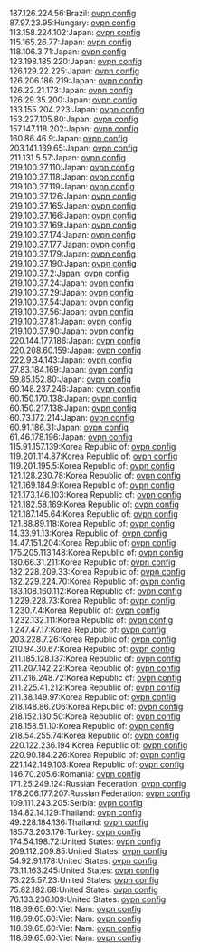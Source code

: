 187.126.224.56:Brazil: [ovpn config](vpn/187_126_224_56.ovpn)  
87.97.23.95:Hungary: [ovpn config](vpn/87_97_23_95.ovpn)  
113.158.224.102:Japan: [ovpn config](vpn/113_158_224_102.ovpn)  
115.165.26.77:Japan: [ovpn config](vpn/115_165_26_77.ovpn)  
118.106.3.71:Japan: [ovpn config](vpn/118_106_3_71.ovpn)  
123.198.185.220:Japan: [ovpn config](vpn/123_198_185_220.ovpn)  
126.129.22.225:Japan: [ovpn config](vpn/126_129_22_225.ovpn)  
126.206.186.219:Japan: [ovpn config](vpn/126_206_186_219.ovpn)  
126.22.21.173:Japan: [ovpn config](vpn/126_22_21_173.ovpn)  
126.29.35.200:Japan: [ovpn config](vpn/126_29_35_200.ovpn)  
133.155.204.223:Japan: [ovpn config](vpn/133_155_204_223.ovpn)  
153.227.105.80:Japan: [ovpn config](vpn/153_227_105_80.ovpn)  
157.147.118.202:Japan: [ovpn config](vpn/157_147_118_202.ovpn)  
160.86.46.9:Japan: [ovpn config](vpn/160_86_46_9.ovpn)  
203.141.139.65:Japan: [ovpn config](vpn/203_141_139_65.ovpn)  
211.131.5.57:Japan: [ovpn config](vpn/211_131_5_57.ovpn)  
219.100.37.110:Japan: [ovpn config](vpn/219_100_37_110.ovpn)  
219.100.37.118:Japan: [ovpn config](vpn/219_100_37_118.ovpn)  
219.100.37.119:Japan: [ovpn config](vpn/219_100_37_119.ovpn)  
219.100.37.126:Japan: [ovpn config](vpn/219_100_37_126.ovpn)  
219.100.37.165:Japan: [ovpn config](vpn/219_100_37_165.ovpn)  
219.100.37.166:Japan: [ovpn config](vpn/219_100_37_166.ovpn)  
219.100.37.169:Japan: [ovpn config](vpn/219_100_37_169.ovpn)  
219.100.37.174:Japan: [ovpn config](vpn/219_100_37_174.ovpn)  
219.100.37.177:Japan: [ovpn config](vpn/219_100_37_177.ovpn)  
219.100.37.179:Japan: [ovpn config](vpn/219_100_37_179.ovpn)  
219.100.37.190:Japan: [ovpn config](vpn/219_100_37_190.ovpn)  
219.100.37.2:Japan: [ovpn config](vpn/219_100_37_2.ovpn)  
219.100.37.24:Japan: [ovpn config](vpn/219_100_37_24.ovpn)  
219.100.37.29:Japan: [ovpn config](vpn/219_100_37_29.ovpn)  
219.100.37.54:Japan: [ovpn config](vpn/219_100_37_54.ovpn)  
219.100.37.56:Japan: [ovpn config](vpn/219_100_37_56.ovpn)  
219.100.37.81:Japan: [ovpn config](vpn/219_100_37_81.ovpn)  
219.100.37.90:Japan: [ovpn config](vpn/219_100_37_90.ovpn)  
220.144.177.186:Japan: [ovpn config](vpn/220_144_177_186.ovpn)  
220.208.60.159:Japan: [ovpn config](vpn/220_208_60_159.ovpn)  
222.9.34.143:Japan: [ovpn config](vpn/222_9_34_143.ovpn)  
27.83.184.169:Japan: [ovpn config](vpn/27_83_184_169.ovpn)  
59.85.152.80:Japan: [ovpn config](vpn/59_85_152_80.ovpn)  
60.148.237.246:Japan: [ovpn config](vpn/60_148_237_246.ovpn)  
60.150.170.138:Japan: [ovpn config](vpn/60_150_170_138.ovpn)  
60.150.217.138:Japan: [ovpn config](vpn/60_150_217_138.ovpn)  
60.73.172.214:Japan: [ovpn config](vpn/60_73_172_214.ovpn)  
60.91.186.31:Japan: [ovpn config](vpn/60_91_186_31.ovpn)  
61.46.178.196:Japan: [ovpn config](vpn/61_46_178_196.ovpn)  
115.91.157.139:Korea Republic of: [ovpn config](vpn/115_91_157_139.ovpn)  
119.201.114.87:Korea Republic of: [ovpn config](vpn/119_201_114_87.ovpn)  
119.201.195.5:Korea Republic of: [ovpn config](vpn/119_201_195_5.ovpn)  
121.128.230.78:Korea Republic of: [ovpn config](vpn/121_128_230_78.ovpn)  
121.169.184.9:Korea Republic of: [ovpn config](vpn/121_169_184_9.ovpn)  
121.173.146.103:Korea Republic of: [ovpn config](vpn/121_173_146_103.ovpn)  
121.182.58.169:Korea Republic of: [ovpn config](vpn/121_182_58_169.ovpn)  
121.187.145.64:Korea Republic of: [ovpn config](vpn/121_187_145_64.ovpn)  
121.88.89.118:Korea Republic of: [ovpn config](vpn/121_88_89_118.ovpn)  
14.33.91.13:Korea Republic of: [ovpn config](vpn/14_33_91_13.ovpn)  
14.47.151.204:Korea Republic of: [ovpn config](vpn/14_47_151_204.ovpn)  
175.205.113.148:Korea Republic of: [ovpn config](vpn/175_205_113_148.ovpn)  
180.66.31.211:Korea Republic of: [ovpn config](vpn/180_66_31_211.ovpn)  
182.228.209.33:Korea Republic of: [ovpn config](vpn/182_228_209_33.ovpn)  
182.229.224.70:Korea Republic of: [ovpn config](vpn/182_229_224_70.ovpn)  
183.108.160.112:Korea Republic of: [ovpn config](vpn/183_108_160_112.ovpn)  
1.229.228.73:Korea Republic of: [ovpn config](vpn/1_229_228_73.ovpn)  
1.230.7.4:Korea Republic of: [ovpn config](vpn/1_230_7_4.ovpn)  
1.232.132.111:Korea Republic of: [ovpn config](vpn/1_232_132_111.ovpn)  
1.247.47.17:Korea Republic of: [ovpn config](vpn/1_247_47_17.ovpn)  
203.228.7.26:Korea Republic of: [ovpn config](vpn/203_228_7_26.ovpn)  
210.94.30.67:Korea Republic of: [ovpn config](vpn/210_94_30_67.ovpn)  
211.185.128.137:Korea Republic of: [ovpn config](vpn/211_185_128_137.ovpn)  
211.207.142.22:Korea Republic of: [ovpn config](vpn/211_207_142_22.ovpn)  
211.216.248.72:Korea Republic of: [ovpn config](vpn/211_216_248_72.ovpn)  
211.225.41.212:Korea Republic of: [ovpn config](vpn/211_225_41_212.ovpn)  
211.38.149.97:Korea Republic of: [ovpn config](vpn/211_38_149_97.ovpn)  
218.148.86.206:Korea Republic of: [ovpn config](vpn/218_148_86_206.ovpn)  
218.152.130.50:Korea Republic of: [ovpn config](vpn/218_152_130_50.ovpn)  
218.158.51.10:Korea Republic of: [ovpn config](vpn/218_158_51_10.ovpn)  
218.54.255.74:Korea Republic of: [ovpn config](vpn/218_54_255_74.ovpn)  
220.122.236.194:Korea Republic of: [ovpn config](vpn/220_122_236_194.ovpn)  
220.90.184.226:Korea Republic of: [ovpn config](vpn/220_90_184_226.ovpn)  
221.142.149.103:Korea Republic of: [ovpn config](vpn/221_142_149_103.ovpn)  
146.70.205.6:Romania: [ovpn config](vpn/146_70_205_6.ovpn)  
171.25.249.124:Russian Federation: [ovpn config](vpn/171_25_249_124.ovpn)  
178.206.177.207:Russian Federation: [ovpn config](vpn/178_206_177_207.ovpn)  
109.111.243.205:Serbia: [ovpn config](vpn/109_111_243_205.ovpn)  
184.82.14.129:Thailand: [ovpn config](vpn/184_82_14_129.ovpn)  
49.228.184.136:Thailand: [ovpn config](vpn/49_228_184_136.ovpn)  
185.73.203.176:Turkey: [ovpn config](vpn/185_73_203_176.ovpn)  
174.54.198.72:United States: [ovpn config](vpn/174_54_198_72.ovpn)  
209.112.209.85:United States: [ovpn config](vpn/209_112_209_85.ovpn)  
54.92.91.178:United States: [ovpn config](vpn/54_92_91_178.ovpn)  
73.11.163.245:United States: [ovpn config](vpn/73_11_163_245.ovpn)  
73.225.57.23:United States: [ovpn config](vpn/73_225_57_23.ovpn)  
75.82.182.68:United States: [ovpn config](vpn/75_82_182_68.ovpn)  
76.133.236.109:United States: [ovpn config](vpn/76_133_236_109.ovpn)  
118.69.65.60:Viet Nam: [ovpn config](vpn/118_69_65_60.ovpn)  
118.69.65.60:Viet Nam: [ovpn config](vpn/118_69_65_60.ovpn)  
118.69.65.60:Viet Nam: [ovpn config](vpn/118_69_65_60.ovpn)  
118.69.65.60:Viet Nam: [ovpn config](vpn/118_69_65_60.ovpn)  
